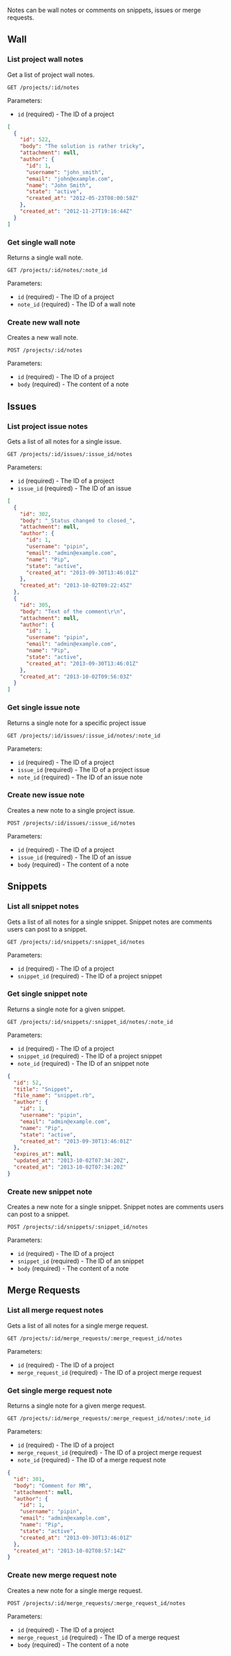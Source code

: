Notes can be wall notes or comments on snippets, issues or merge requests.

## Wall

### List project wall notes

Get a list of project wall notes.

```
GET /projects/:id/notes
```

Parameters:

+ `id` (required) - The ID of a project

```json
[
  {
    "id": 522,
    "body": "The solution is rather tricky",
    "attachment": null,
    "author": {
      "id": 1,
      "username": "john_smith",
      "email": "john@example.com",
      "name": "John Smith",
      "state": "active",
      "created_at": "2012-05-23T08:00:58Z"
    },
    "created_at": "2012-11-27T19:16:44Z"
  }
]
```

### Get single wall note

Returns a single wall note.

```
GET /projects/:id/notes/:note_id
```

Parameters:

+ `id` (required) - The ID of a project
+ `note_id` (required) - The ID of a wall note


### Create new wall note

Creates a new wall note.

```
POST /projects/:id/notes
```

Parameters:

+ `id` (required) - The ID of a project
+ `body` (required) - The content of a note


## Issues

### List project issue notes

Gets a list of all notes for a single issue.

```
GET /projects/:id/issues/:issue_id/notes
```

Parameters:

+ `id` (required) - The ID of a project
+ `issue_id` (required) - The ID of an issue

```json
[
  {
    "id": 302,
    "body": "_Status changed to closed_",
    "attachment": null,
    "author": {
      "id": 1,
      "username": "pipin",
      "email": "admin@example.com",
      "name": "Pip",
      "state": "active",
      "created_at": "2013-09-30T13:46:01Z"
    },
    "created_at": "2013-10-02T09:22:45Z"
  },
  {
    "id": 305,
    "body": "Text of the comment\r\n",
    "attachment": null,
    "author": {
      "id": 1,
      "username": "pipin",
      "email": "admin@example.com",
      "name": "Pip",
      "state": "active",
      "created_at": "2013-09-30T13:46:01Z"
    },
    "created_at": "2013-10-02T09:56:03Z"
  }
]
```

### Get single issue note

Returns a single note for a specific project issue

```
GET /projects/:id/issues/:issue_id/notes/:note_id
```

Parameters:

+ `id` (required) - The ID of a project
+ `issue_id` (required) - The ID of a project issue
+ `note_id` (required) - The ID of an issue note


### Create new issue note

Creates a new note to a single project issue.

```
POST /projects/:id/issues/:issue_id/notes
```

Parameters:

+ `id` (required) - The ID of a project
+ `issue_id` (required) - The ID of an issue
+ `body` (required) - The content of a note


## Snippets

### List all snippet notes

Gets a list of all notes for a single snippet. Snippet notes are comments users can post to a snippet.

```
GET /projects/:id/snippets/:snippet_id/notes
```

Parameters:

+ `id` (required) - The ID of a project
+ `snippet_id` (required) - The ID of a project snippet


### Get single snippet note

Returns a single note for a given snippet.

```
GET /projects/:id/snippets/:snippet_id/notes/:note_id
```

Parameters:

+ `id` (required) - The ID of a project
+ `snippet_id` (required) - The ID of a project snippet
+ `note_id` (required) - The ID of an snippet note

```json
{
  "id": 52,
  "title": "Snippet",
  "file_name": "snippet.rb",
  "author": {
    "id": 1,
    "username": "pipin",
    "email": "admin@example.com",
    "name": "Pip",
    "state": "active",
    "created_at": "2013-09-30T13:46:01Z"
  },
  "expires_at": null,
  "updated_at": "2013-10-02T07:34:20Z",
  "created_at": "2013-10-02T07:34:20Z"
}
```

### Create new snippet note

Creates a new note for a single snippet. Snippet notes are comments users can post to a snippet.

```
POST /projects/:id/snippets/:snippet_id/notes
```

Parameters:

+ `id` (required) - The ID of a project
+ `snippet_id` (required) - The ID of an snippet
+ `body` (required) - The content of a note


## Merge Requests

### List all merge request notes

Gets a list of all notes for a single merge request.

```
GET /projects/:id/merge_requests/:merge_request_id/notes
```

Parameters:

+ `id` (required) - The ID of a project
+ `merge_request_id` (required) - The ID of a project merge request


### Get single merge request note

Returns a single note for a given merge request.

```
GET /projects/:id/merge_requests/:merge_request_id/notes/:note_id
```

Parameters:

+ `id` (required) - The ID of a project
+ `merge_request_id` (required) - The ID of a project merge request
+ `note_id` (required) - The ID of a merge request note

```json
{
  "id": 301,
  "body": "Comment for MR",
  "attachment": null,
  "author": {
    "id": 1,
    "username": "pipin",
    "email": "admin@example.com",
    "name": "Pip",
    "state": "active",
    "created_at": "2013-09-30T13:46:01Z"
  },
  "created_at": "2013-10-02T08:57:14Z"
}
```

### Create new merge request note

Creates a new note for a single merge request.

```
POST /projects/:id/merge_requests/:merge_request_id/notes
```

Parameters:

+ `id` (required) - The ID of a project
+ `merge_request_id` (required) - The ID of a merge request
+ `body` (required) - The content of a note

